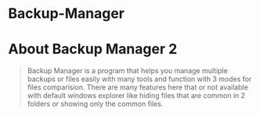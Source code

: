 # Backup-Manager

<h1>About Backup Manager 2</h1>

<blockquote>Backup Manager is a program that helps you manage multiple backups or files easily with many tools and function with 3 modes for files comparision. There are many features here that or not available with default windows explorer like hiding files that are common in 2 folders or showing only the common files. </blockquote>
